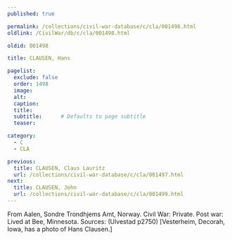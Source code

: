 ```yaml
---
published: true

permalink: /collections/civil-war-database/c/cla/001498.html
oldlink: /CivilWar/db/c/cla/001498.html

oldid: 001498

title: CLAUSEN, Hans

pagelist:
  exclude: false
  order: 1498
  image: 
  alt:
  caption:
  title:
  subtitle:      # Defaults to page subtitle
  teaser:

category: 
  - C 
  - CLA

previous:
  title: CLAUSEN, Claus Lauritz
  url: /collections/civil-war-database/c/cla/001497.html  
next:
  title: CLAUSEN, John
  url: /collections/civil-war-database/c/cla/001499.html   
---
```

From Aalen, Sondre Trondhjems Amt, Norway. Civil War: Private. Post war: Lived at Bee, Minnesota. Sources: (Ulvestad p2750) [Vesterheim, Decorah, Iowa, has a photo of Hans Clausen.]